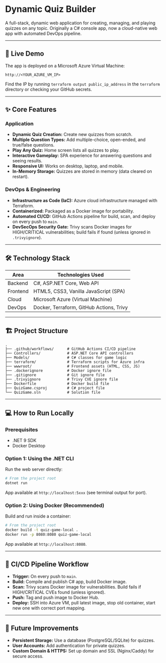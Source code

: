 # Dynamic Quiz Builder

A full-stack, dynamic web application for creating, managing, and playing quizzes on any topic. Originally a C# console app, now a cloud-native web app with automated DevOps pipeline.

---

## 🚀 Live Demo
The app is deployed on a Microsoft Azure Virtual Machine:
```
http://<YOUR_AZURE_VM_IP>
```
Find the IP by running `terraform output public_ip_address` in the `terraform` directory or checking your GitHub secrets.

---

## ✨ Core Features
### Application
- **Dynamic Quiz Creation:** Create new quizzes from scratch.
- **Multiple Question Types:** Add multiple-choice, open-ended, and true/false questions.
- **Play Any Quiz:** Home screen lists all quizzes to play.
- **Interactive Gameplay:** SPA experience for answering questions and seeing results.
- **Responsive UI:** Works on desktop, laptop, and mobile.
- **In-Memory Storage:** Quizzes are stored in memory (data cleared on restart).

### DevOps & Engineering
- **Infrastructure as Code (IaC):** Azure cloud infrastructure managed with Terraform.
- **Containerized:** Packaged as a Docker image for portability.
- **Automated CI/CD:** GitHub Actions pipeline for build, scan, and deploy on every push to `main`.
- **DevSecOps Security Gate:** Trivy scans Docker images for HIGH/CRITICAL vulnerabilities; build fails if found (unless ignored in `.trivyignore`).

---

## 🛠️ Technology Stack
| Area      | Technologies Used                        |
|-----------|------------------------------------------|
| Backend   | C#, ASP.NET Core, Web API                |
| Frontend  | HTML5, CSS3, Vanilla JavaScript (SPA)    |
| Cloud     | Microsoft Azure (Virtual Machine)        |
| DevOps    | Docker, Terraform, GitHub Actions, Trivy |

---

## 🏗️ Project Structure
```
.
├── .github/workflows/      # GitHub Actions CI/CD pipeline
├── Controllers/            # ASP.NET Core API controllers
├── Models/                 # C# classes for game logic
├── terraform/              # Terraform scripts for Azure infra
├── wwwroot/                # Frontend assets (HTML, CSS, JS)
├── .dockerignore           # Docker ignore file
├── .gitignore              # Git ignore file
├── .trivyignore            # Trivy CVE ignore file
├── Dockerfile              # Docker build file
├── QuizGame.csproj         # C# project file
└── QuizGame.sln            # Solution file
```

---

## 💻 How to Run Locally
### Prerequisites
- .NET 9 SDK
- Docker Desktop

### Option 1: Using the .NET CLI
Run the web server directly:
```bash
# From the project root
dotnet run
```
App available at `http://localhost:5xxx` (see terminal output for port).

### Option 2: Using Docker (Recommended)
Build and run inside a container:
```bash
# From the project root
docker build -t quiz-game-local .
docker run -p 8080:8080 quiz-game-local
```
App available at `http://localhost:8080`.

---

## 🔄 CI/CD Pipeline Workflow
- **Trigger:** On every push to `main`.
- **Build:** Compile and publish C# app, build Docker image.
- **Scan:** Trivy scans Docker image for vulnerabilities. Build fails if HIGH/CRITICAL CVEs found (unless ignored).
- **Push:** Tag and push image to Docker Hub.
- **Deploy:** SSH into Azure VM, pull latest image, stop old container, start new one with correct port mapping.

---

## 🚀 Future Improvements
- **Persistent Storage:** Use a database (PostgreSQL/SQLite) for quizzes.
- **User Accounts:** Add authentication for private quizzes.
- **Custom Domain & HTTPS:** Set up domain and SSL (Nginx/Caddy) for secure access.